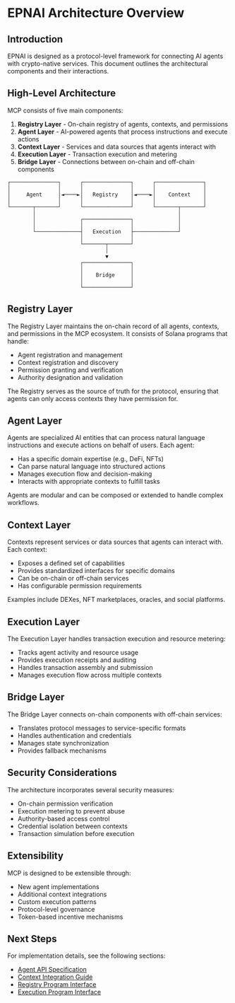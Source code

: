 # EPNAI Architecture Overview

## Introduction

EPNAI is designed as a protocol-level framework for connecting AI agents with crypto-native services. This document outlines the architectural components and their interactions.

## High-Level Architecture

MCP consists of five main components:

1. **Registry Layer** - On-chain registry of agents, contexts, and permissions
2. **Agent Layer** - AI-powered agents that process instructions and execute actions
3. **Context Layer** - Services and data sources that agents interact with
4. **Execution Layer** - Transaction execution and metering
5. **Bridge Layer** - Connections between on-chain and off-chain components

```
┌───────────────┐      ┌───────────────┐      ┌───────────────┐
│               │      │               │      │               │
│     Agent     │◄────►│   Registry    │◄────►│    Context    │
│               │      │               │      │               │
└───────┬───────┘      └───────────────┘      └───────┬───────┘
        │                                             │
        │              ┌───────────────┐              │
        │              │               │              │
        └──────────────┤   Execution   ├──────────────┘
                       │               │
                       └───────┬───────┘
                               │
                               ▼
                       ┌───────────────┐
                       │               │
                       │    Bridge     │
                       │               │
                       └───────────────┘
```

## Registry Layer

The Registry Layer maintains the on-chain record of all agents, contexts, and permissions in the MCP ecosystem. It consists of Solana programs that handle:

- Agent registration and management
- Context registration and discovery
- Permission granting and verification
- Authority designation and validation

The Registry serves as the source of truth for the protocol, ensuring that agents can only access contexts they have permission for.

## Agent Layer

Agents are specialized AI entities that can process natural language instructions and execute actions on behalf of users. Each agent:

- Has a specific domain expertise (e.g., DeFi, NFTs)
- Can parse natural language into structured actions
- Manages execution flow and decision-making
- Interacts with appropriate contexts to fulfill tasks

Agents are modular and can be composed or extended to handle complex workflows.

## Context Layer

Contexts represent services or data sources that agents can interact with. Each context:

- Exposes a defined set of capabilities
- Provides standardized interfaces for specific domains
- Can be on-chain or off-chain services
- Has configurable permission requirements

Examples include DEXes, NFT marketplaces, oracles, and social platforms.

## Execution Layer

The Execution Layer handles transaction execution and resource metering:

- Tracks agent activity and resource usage
- Provides execution receipts and auditing
- Handles transaction assembly and submission
- Manages execution flow across multiple contexts

## Bridge Layer

The Bridge Layer connects on-chain components with off-chain services:

- Translates protocol messages to service-specific formats
- Handles authentication and credentials
- Manages state synchronization
- Provides fallback mechanisms

## Security Considerations

The architecture incorporates several security measures:

- On-chain permission verification
- Execution metering to prevent abuse
- Authority-based access control
- Credential isolation between contexts
- Transaction simulation before execution

## Extensibility

MCP is designed to be extensible through:

- New agent implementations
- Additional context integrations
- Custom execution patterns
- Protocol-level governance
- Token-based incentive mechanisms

## Next Steps

For implementation details, see the following sections:

- [Agent API Specification](../api/agent-api.md)
- [Context Integration Guide](../guides/context-integration.md)
- [Registry Program Interface](../programs/registry.md)
- [Execution Program Interface](../programs/execution.md)
